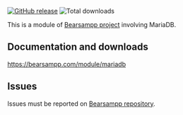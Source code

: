 [![GitHub release](https://img.shields.io/github/release/bearsampp/module-mariadb.svg?style=flat-square)](https://github.com/bearsampp/module-mariadb/releases/latest)
![Total downloads](https://img.shields.io/github/downloads/bearsampp/module-mariadb/total.svg?style=flat-square)

This is a module of [Bearsampp project](https://github.com/bearsampp/bearsampp) involving MariaDB.

## Documentation and downloads

https://bearsampp.com/module/mariadb

## Issues

Issues must be reported on [Bearsampp repository](https://github.com/bearsampp/bearsampp/issues).
